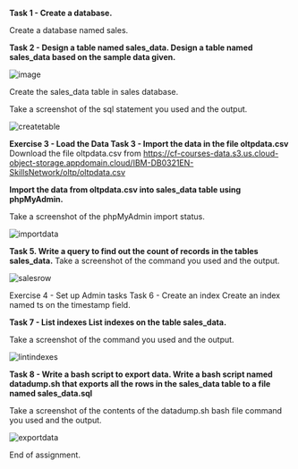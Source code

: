 **Task 1 - Create a database.**

Create a database named sales.

**Task 2 - Design a table named sales_data.
Design a table named sales_data based on the sample data given.**

![image](https://user-images.githubusercontent.com/121275064/233768169-c66e53fd-be02-429b-9acd-277b36549c98.png)

Create the sales_data table in sales database.

Take a screenshot of the sql statement you used and the output.

![createtable](https://user-images.githubusercontent.com/121275064/233768188-37f5a591-876f-4c54-8cd9-9c4ef5e89e82.JPG)

**Exercise 3 - Load the Data
Task 3 - Import the data in the file oltpdata.csv**
Download the file oltpdata.csv from https://cf-courses-data.s3.us.cloud-object-storage.appdomain.cloud/IBM-DB0321EN-SkillsNetwork/oltp/oltpdata.csv

**Import the data from oltpdata.csv into sales_data table using phpMyAdmin.**

Take a screenshot of the phpMyAdmin import status.

![importdata](https://user-images.githubusercontent.com/121275064/233768218-68bf8487-9906-413a-b459-fc940638ab1b.JPG)

**Task 5. Write a query to find out the count of records in the tables sales_data.**
Take a screenshot of the command you used and the output.

![salesrow](https://user-images.githubusercontent.com/121275064/233768268-4d2740df-f751-46e0-a197-8229b37fe699.JPG)

Exercise 4 - Set up Admin tasks
Task 6 - Create an index
Create an index named ts on the timestamp field.

**Task 7 - List indexes
List indexes on the table sales_data.**

Take a screenshot of the command you used and the output.

![lintindexes](https://user-images.githubusercontent.com/121275064/233768301-f48bb422-0754-4ddd-a813-c3f05e3d036d.JPG)

**Task 8 - Write a bash script to export data.
Write a bash script named datadump.sh that exports all the rows in the sales_data table to a file named sales_data.sql**

Take a screenshot of the contents of the datadump.sh bash file command you used and the output.

![exportdata](https://user-images.githubusercontent.com/121275064/233768345-2d39dd8f-4bae-4af1-93d8-341607fcffe1.JPG)

End of assignment.
